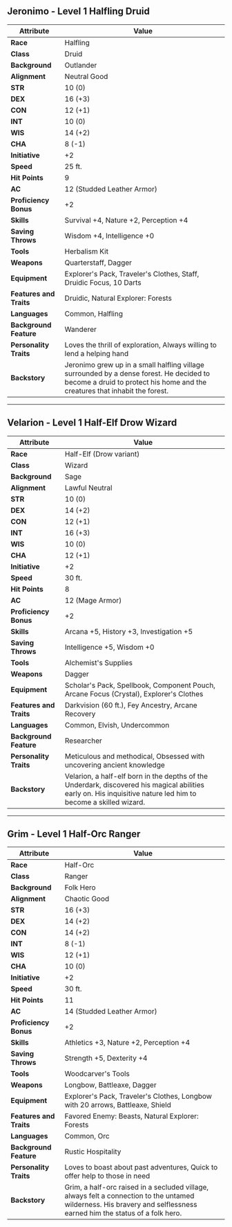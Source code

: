 ## Jeronimo - Level 1 Halfling Druid

| Attribute          | Value                |
|--------------------|----------------------|
| **Race**           | Halfling             |
| **Class**          | Druid                |
| **Background**     | Outlander            |
| **Alignment**      | Neutral Good         |
| **STR**            | 10 (0)               |
| **DEX**            | 16 (+3)              |
| **CON**            | 12 (+1)              |
| **INT**            | 10 (0)               |
| **WIS**            | 14 (+2)              |
| **CHA**            | 8 (-1)               |
| **Initiative**     | +2                   |
| **Speed**          | 25 ft.               |
| **Hit Points**     | 9                    |
| **AC**             | 12 (Studded Leather Armor) |
| **Proficiency Bonus** | +2                |
| **Skills**         | Survival +4, Nature +2, Perception +4 |
| **Saving Throws**  | Wisdom +4, Intelligence +0 |
| **Tools**          | Herbalism Kit        |
| **Weapons**        | Quarterstaff, Dagger |
| **Equipment**      | Explorer's Pack, Traveler's Clothes, Staff, Druidic Focus, 10 Darts |
| **Features and Traits** | Druidic, Natural Explorer: Forests |
| **Languages**      | Common, Halfling     |
| **Background Feature** | Wanderer         |
| **Personality Traits** | Loves the thrill of exploration, Always willing to lend a helping hand |
| **Backstory**      | Jeronimo grew up in a small halfling village surrounded by a dense forest. He decided to become a druid to protect his home and the creatures that inhabit the forest. |

---

## Velarion - Level 1 Half-Elf Drow Wizard

| Attribute          | Value                |
|--------------------|----------------------|
| **Race**           | Half-Elf (Drow variant) |
| **Class**          | Wizard               |
| **Background**     | Sage                 |
| **Alignment**      | Lawful Neutral       |
| **STR**            | 10 (0)               |
| **DEX**            | 14 (+2)              |
| **CON**            | 12 (+1)              |
| **INT**            | 16 (+3)              |
| **WIS**            | 10 (0)               |
| **CHA**            | 12 (+1)              |
| **Initiative**     | +2                   |
| **Speed**          | 30 ft.               |
| **Hit Points**     | 8                    |
| **AC**             | 12 (Mage Armor)      |
| **Proficiency Bonus** | +2                |
| **Skills**         | Arcana +5, History +3, Investigation +5 |
| **Saving Throws**  | Intelligence +5, Wisdom +0 |
| **Tools**          | Alchemist's Supplies |
| **Weapons**        | Dagger               |
| **Equipment**      | Scholar's Pack, Spellbook, Component Pouch, Arcane Focus (Crystal), Explorer's Clothes |
| **Features and Traits** | Darkvision (60 ft.), Fey Ancestry, Arcane Recovery |
| **Languages**      | Common, Elvish, Undercommon |
| **Background Feature** | Researcher         |
| **Personality Traits** | Meticulous and methodical, Obsessed with uncovering ancient knowledge |
| **Backstory**      | Velarion, a half-elf born in the depths of the Underdark, discovered his magical abilities early on. His inquisitive nature led him to become a skilled wizard. |

---

## Grim - Level 1 Half-Orc Ranger

| Attribute          | Value                |
|--------------------|----------------------|
| **Race**           | Half-Orc             |
| **Class**          | Ranger               |
| **Background**     | Folk Hero            |
| **Alignment**      | Chaotic Good         |
| **STR**            | 16 (+3)              |
| **DEX**            | 14 (+2)              |
| **CON**            | 14 (+2)              |
| **INT**            | 8 (-1)               |
| **WIS**            | 12 (+1)              |
| **CHA**            | 10 (0)               |
| **Initiative**     | +2                   |
| **Speed**          | 30 ft.               |
| **Hit Points**     | 11                   |
| **AC**             | 14 (Studded Leather Armor) |
| **Proficiency Bonus** | +2                |
| **Skills**         | Athletics +3, Nature +2, Perception +4 |
| **Saving Throws**  | Strength +5, Dexterity +4 |
| **Tools**          | Woodcarver's Tools   |
| **Weapons**        | Longbow, Battleaxe, Dagger |
| **Equipment**      | Explorer's Pack, Traveler's Clothes, Longbow with 20 arrows, Battleaxe, Shield |
| **Features and Traits** | Favored Enemy: Beasts, Natural Explorer: Forests |
| **Languages**      | Common, Orc          |
| **Background Feature** | Rustic Hospitality |
| **Personality Traits** | Loves to boast about past adventures, Quick to offer help to those in need |
| **Backstory**      | Grim, a half-orc raised in a secluded village, always felt a connection to the untamed wilderness. His bravery and selflessness earned him the status of a folk hero. |